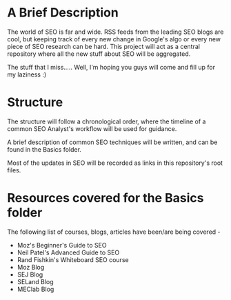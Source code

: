 # A Brief Description
The world of SEO is far and wide. RSS feeds from the leading SEO blogs are cool, but keeping track of every new change in Google's algo or every new piece of SEO research can be hard. This project will act as a central repository where all the new stuff about SEO will be aggregated.

The stuff that I miss..... Well, I'm hoping you guys will come and fill up for my laziness :)

# Structure
The structure will follow a chronological order, where the timeline of a common SEO Analyst's workflow will be used for guidance. 

A brief description of common SEO techniques will be written, and can be found in the Basics folder.

Most of the updates in SEO will be recorded as links in this repository's root files.

# Resources covered for the Basics folder
The following list of courses, blogs, articles have been/are being covered - 

* Moz's Beginner's Guide to SEO
* Neil Patel's Advanced Guide to SEO
* Rand Fishkin's Whiteboard SEO course
* Moz Blog
* SEJ Blog
* SELand Blog
* MEClab Blog